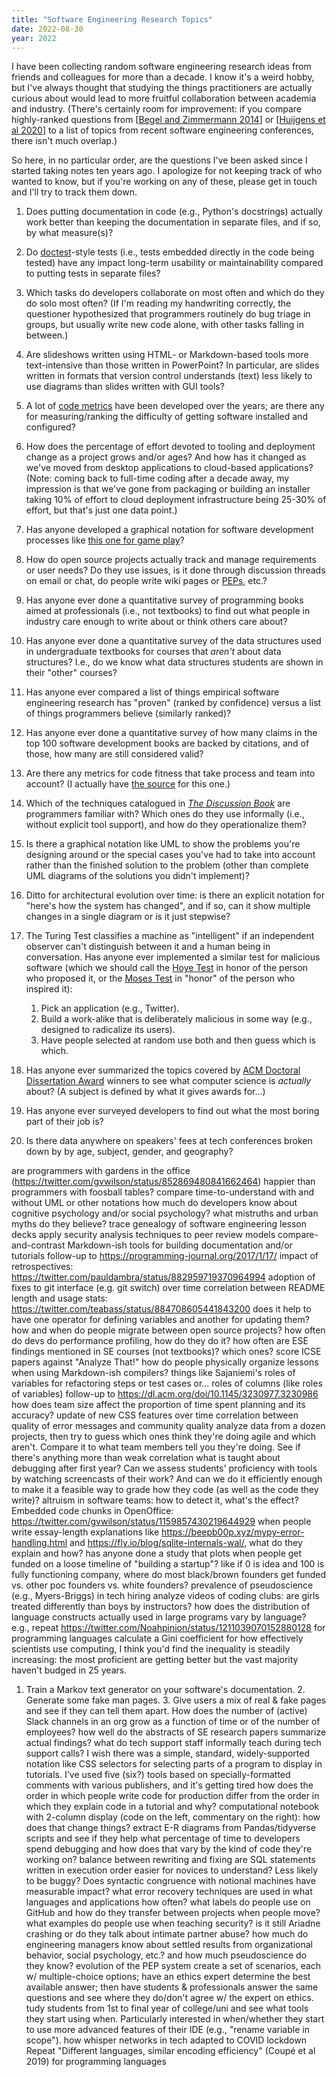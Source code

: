 ```yaml
---
title: "Software Engineering Research Topics"
date: 2022-08-30
year: 2022
---
```


I have been collecting random software engineering research ideas from friends and colleagues
for more than a decade.
I know it's a weird hobby,
but I've always thought that
studying the things practitioners are actually curious about
would lead to more fruitful collaboration between academia and industry.
(There's certainly room for improvement:
if you compare highly-ranked questions from
[[Begel and Zimmermann 2014](https://thomas-zimmermann.com/publications/files/begel-icse-2014.pdf)]
or [[Huijgens et al 2020](https://arxiv.org/abs/2010.03165)]
to a list of topics from recent software engineering conferences,
there isn't much overlap.)

So here,
in no particular order,
are the questions I've been asked since I started taking notes ten years ago.
I apologize for not keeping track of who wanted to know,
but if you're working on any of these,
please get in touch and I'll try to track them down.

1.  Does putting documentation in code (e.g., Python's docstrings) actually work better
    than keeping the documentation in separate files,
    and if so,
    by what measure(s)?

1.  Do [doctest](https://docs.python.org/3/library/doctest.html)-style tests
    (i.e., tests embedded directly in the code being tested)
    have any impact long-term usability or maintainability
    compared to putting tests in separate files?

1.  Which tasks do developers collaborate on most often
    and which do they do solo most often?
    (If I'm reading my handwriting correctly,
    the questioner hypothesized that programmers routinely do bug triage in groups,
    but usually write new code alone,
    with other tasks falling in between.)

1.  Are slideshows written using HTML- or Markdown-based tools more text-intensive
    than those written in PowerPoint?
    In particular,
    are slides written in formats that version control understands (text)
    less likely to use diagrams
    than slides written with GUI tools?

1.  A lot of [code metrics](https://neverworkintheory.org/category/#metrics)
    have been developed over the years;
    are there any for measuring/ranking the difficulty of getting software installed and configured?

1.  How does the percentage of effort devoted to tooling and deployment change
    as a project grows and/or ages?
    And how has it changed as we've moved from desktop applications to cloud-based applications?
    (Note: coming back to full-time coding after a decade away,
    my impression is that we've gone from packaging or building an installer taking 10% of effort
    to cloud deployment infrastructure being 25-30% of effort,
    but that's just one data point.)

1.  Has anyone developed a graphical notation for software development processes
    like [this one for game play](https://lostgarden.home.blog/2006/01/16/creating-a-system-of-game-play-notation/)?

1.  How do open source projects actually track and manage requirements or user needs?
    Do they use issues,
    is it done through discussion threads on email or chat,
    do people write wiki pages or [PEPs](https://peps.python.org/),
    etc.?

1.  Has anyone ever done a quantitative survey of programming books aimed at professionals
    (i.e., not textbooks)
    to find out what people in industry care enough to write about
    or think others care about?

1.  Has anyone ever done a quantitative survey of the data structures used in undergraduate textbooks
    for courses that *aren't* about data structures?
    I.e.,
    do we know what data structures students are shown
    in their "other" courses?

1.  Has anyone ever compared a list of things empirical software engineering research has "proven"
    (ranked by confidence)
    versus a list of things programmers believe (similarly ranked)?

1.  Has anyone ever done a quantitative survey of
    how many claims in the top 100 software development books are backed by citations,
    and of those,
    how many are still considered valid?

1.  Are there any metrics for code fitness that take process and team into account?
    (I actually have [the source](https://twitter.com/sarahmei/status/819256231869214721) for this one.)

1.  Which of the techniques catalogued in
    [*The Discussion Book*](https://www.wiley.com/en-us/The+Discussion+Book%3A+50+Great+Ways+to+Get+People+Talking-p-9781119049715)
    are programmers familiar with?
    Which ones do they use informally (i.e., without explicit tool support),
    and how do they operationalize them?

1.  Is there a graphical notation like UML to show the problems you're designing around
    or the special cases you've had to take into account
    rather than the finished solution to the problem
    (other than complete UML diagrams of the solutions you didn't implement)?

1.  Ditto for architectural evolution over time:
    is there an explicit notation for "here's how the system has changed",
    and if so,
    can it show multiple changes in a single diagram
    or is it just stepwise?

1.  The Turing Test classifies a machine as "intelligent"
    if an independent observer can't distinguish between it and a human being in conversation.
    Has anyone ever implemented a similar test for malicious software
    (which we should call the [Hoye Test](https://exple.tive.org/blarg/) in honor of the person who proposed it,
    or the [Moses Test](https://twitter.com/gvwilson/status/1159605481196937216) in "honor" of the person who inspired it):
    1.	Pick an application (e.g., Twitter).
    1.	Build a work-alike that is deliberately malicious in some way
    	(e.g., designed to radicalize its users).
    1.	Have people selected at random use both and then guess which is which.

1.  Has anyone ever summarized the topics covered
    by [ACM Doctoral Dissertation Award](https://awards.acm.org/doctoral-dissertation) winners
    to see what computer science is *actually* about?
    (A subject is defined by what it gives awards for…)

1.  Has anyone ever surveyed developers to find out what the most boring part of their job is?

1.  Is there data anywhere on speakers' fees at tech conferences
    broken down by by age, subject, gender, and geography?

are programmers with gardens in the office (https://twitter.com/gvwilson/status/852869480841662464) happier than programmers with foosball tables?
compare time-to-understand with and without UML or other notations
how much do developers know about cognitive psychology and/or social psychology? what mistruths and urban myths do they believe?
trace genealogy of software engineering lesson decks
apply security analysis techniques to peer review models
compare-and-contrast Markdown-ish tools for building documentation and/or tutorials
follow-up to https://programming-journal.org/2017/1/17/
impact of retrospectives: https://twitter.com/pauldambra/status/882959719370964994
adoption of fixes to git interface (e.g. git switch) over time
correlation between README length and usage stats: https://twitter.com/teabass/status/884708605441843200
does it help to have one operator for defining variables and another for updating them?
how and when do people migrate between open source projects?
how often do devs do performance profiling, how do they do it?
how often are ESE findings mentioned in SE courses (not textbooks)? which ones?
score ICSE papers against "Analyze That!"
how do people physically organize lessons when using Markdown-ish compilers?
things like Sajaniemi's roles of variables for refactoring steps or test cases or...
roles of columns (like roles of variables)
follow-up to https://dl.acm.org/doi/10.1145/3230977.3230986
how does team size affect the proportion of time spent planning and its accuracy?
update of new CSS features over time
correlation between quality of error messages and community quality
analyze data from a dozen projects, then try to guess which ones think they're doing agile and which aren't. Compare it to what team members tell you they're doing. See if there's anything more than weak correlation
what is taught about debugging after first year?
Can we assess students' proficiency with tools by watching screencasts of their work? And can we do it efficiently enough to make it a feasible way to grade how they code (as well as the code they write)?
altruism in software teams: how to detect it, what's the effect?
Embedded code chunks in OpenOffice: https://twitter.com/gvwilson/status/1159857430219644929
when people write essay-length explanations like https://beepb00p.xyz/mypy-error-handling.html and https://fly.io/blog/sqlite-internals-wal/, what do they explain and how?
has anyone done a study that plots when people get funded on a loose timeline of "building a startup"? like if 0 is idea and 100 is fully functioning company, where do most black/brown founders get funded vs. other poc founders vs. white founders?
prevalence of pseudoscience (e.g., Myers-Briggs) in tech hiring
analyze videos of coding clubs: are girls treated differently than boys by instructors?
how does the distribution of language constructs actually used in large programs vary by language? e.g., repeat https://twitter.com/Noahpinion/status/1211039070152880128 for programming languages
calculate a Gini coefficient for how effectively scientists use computing, I think you'd find the inequality is steadily increasing: the most proficient are getting better but the vast majority haven't budged in 25 years.
1. Train a Markov text generator on your software's documentation. 2. Generate some fake man pages. 3. Give users a mix of real & fake pages and see if they can tell them apart.
How does the number of (active) Slack channels in an org grow as a function of time or of the number of employees?
how well do the abstracts of SE research papers summarize actual findings?
what do tech support staff informally teach during tech support calls?
I wish there was a simple, standard, widely-supported notation like CSS selectors for selecting parts of a program to display in tutorials. I've used five (six?) tools based on specially-formatted comments with various publishers, and it's getting tired
how does the order in which people write code for production differ from the order in which they explain code in a tutorial and why?
computational notebook with 2-column display (code on the left, commentary on the right): how does that change things?
extract E-R diagrams from Pandas/tidyverse scripts and see if they help
what percentage of time to developers spend debugging and how does that vary by the kind of code they're working on?
balance between rewriting and fixing
are SQL statements written in execution order easier for novices to understand? Less likely to be buggy? Does syntactic congruence with notional machines have measurable impact?
what error recovery techniques are used in what languages and applications how often?
what labels do people use on GitHub and how do they transfer between projects when people move?
what examples do people use when teaching security? is it still Ariadne crashing or do they talk about intimate partner abuse?
how much do engineering managers know about settled results from organizational behavior, social psychology, etc.? and how much pseudoscience do they know?
evolution of the PEP system
create a set of scenarios, each w/ multiple-choice options; have an ethics expert determine the best available answer; then have students & professionals answer the same questions and see where they do/don't agree w/ the expert on ethics.
tudy students from 1st to final year of college/uni and see what tools they start using when. Particularly interested in when/whether they start to use more advanced features of their IDE (e.g., "rename variable in scope").
how whisper networks in tech adapted to COVID lockdown
Repeat "Different languages, similar encoding efficiency" (Coupé et al 2019) for programming languages
